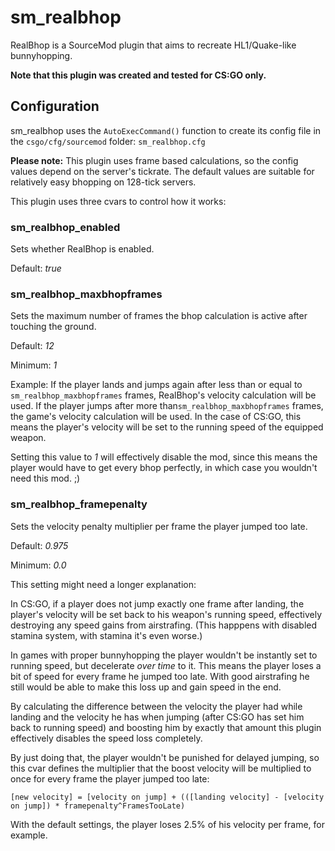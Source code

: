 sm_realbhop
===========

RealBhop is a SourceMod plugin that aims
to recreate HL1/Quake-like bunnyhopping.

**Note that this plugin was created and tested for CS:GO only.**


Configuration
-------------

sm_realbhop uses the `AutoExecCommand()` function to create its config file
in the `csgo/cfg/sourcemod` folder: `sm_realbhop.cfg`

**Please note:** This plugin uses frame based calculations,
so the config values depend on the server's tickrate.
The default values are suitable for relatively easy bhopping
on 128-tick servers.

This plugin uses three cvars to control how it works:

### sm_realbhop_enabled

Sets whether RealBhop is enabled.

Default: *true*

### sm_realbhop_maxbhopframes

Sets the maximum number of frames the bhop calculation is active after
touching the ground.

Default: *12*

Minimum: *1*

Example: If the player lands and jumps again after less than or
equal to `sm_realbhop_maxbhopframes` frames, RealBhop's velocity calculation
will be used. If the player jumps after more than`sm_realbhop_maxbhopframes`
frames, the game's velocity calculation will be used.
In the case of CS:GO, this means the player's velocity will be set to the
running speed of the equipped weapon.

Setting this value to *1* will effectively disable the mod, since this means
the player would have to get every bhop perfectly,
in which case you wouldn't need this mod. ;)

### sm_realbhop_framepenalty

Sets the velocity penalty multiplier per frame the player jumped too late.

Default: *0.975*

Minimum: *0.0*

This setting might need a longer explanation:

In CS:GO, if a player does not jump exactly one frame after landing,
the player's velocity will be set back to his weapon's running speed,
effectively destroying any speed gains from airstrafing.
(This happpens with disabled stamina system,
with stamina it's even worse.)

In games with proper bunnyhopping the player wouldn't be instantly set to
running speed, but decelerate *over time* to it. This means the player loses
a bit of speed for every frame he jumped too late. With good airstrafing
he still would be able to make this loss up and gain speed in the end.

By calculating the difference between the velocity the player had while landing
and the velocity he has when jumping (after CS:GO has set him
back to running speed) and boosting him by exactly that amount this plugin
effectively disables the speed loss completely.

By just doing that, the player wouldn't be punished for delayed jumping,
so this cvar defines the multiplier that the boost velocity will be
multiplied to once for every frame the player jumped too late:

`[new velocity] = [velocity on jump] + (([landing velocity] -
[velocity on jump]) * framepenalty^FramesTooLate)`

With the default settings, the player loses 2.5% of his velocity per frame,
for example.

